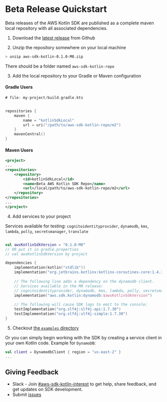 # Beta Release Quickstart

Beta releases of the AWS Kotlin SDK are published as a complete maven local repository with all associated dependencies.


1. Download the [latest release](https://github.com/awslabs/aws-sdk-kotlin/releases) from Github

2. Unzip the repository somewhere on your local machine

```sh
> unzip aws-sdk-kotlin-0.1.0-M0.zip
```

There should be a folder named `aws-sdk-kotlin-repo`

3. Add the local repository to your Gradle or Maven configuration

#### Gradle Users

```kt
# file: my-project/build.gradle.kts


repositories {
    maven {
        name = "kotlinSdkLocal"
        url = uri("/path/to/aws-sdk-kotlin-repo/m2")
    }
    mavenCentral()
}
```

#### Maven Users
```xml
<project>
...
<repositories>
    <repository>
        <id>kotlinSdkLocal</id>
        <name>Beta AWS Kotlin SDK Repo</name>
        <url>/local/path/to/aws-sdk-kotlin-repo/m2</url>
    </repository>
</repositories>
...
</project>

```


4. Add services to your project

Services available for testing: `cognitoidentityprovider`, `dynamodb`, `kms`, `lambda`, `polly`, `secretsmanager`, `translate`

```kt

val awsKotlinSdkVersion = "0.1.0-M0"
// OR put it in gradle.properties
// val awsKotlinSdkVersion by project

dependencies {    
    implementation(kotlin("stdlib"))
    implementation("org.jetbrains.kotlinx:kotlinx-coroutines-core:1.4.3")
    
    // The following line adds a dependency on the dynamodb client.
    // Services available in the M0 release:
    // cognitoidentityprovider, dynamodb, kms, lambda, polly, secretsmanager, translate
    implementation("aws.sdk.kotlin:dynamodb:$awsKotlinSdkVersion")
    
    // The following will cause SDK logs to emit to the console:
    testImplementation("org.slf4j:slf4j-api:1.7.30")
    testImplementation("org.slf4j:slf4j-simple:1.7.30")
}
```


5. Checkout [the `examples` directory](../examples)
   
  Or you can simply begin working with the SDK by creating a service client in your own Kotlin code.  Example for `DynamoDB`:

```kotlin
val client = DynamodbClient { region = "us-east-2" }
...
```


## Giving Feedback

* Slack - Join [#aws-sdk-kotlin-interest](https://amzn-aws.slack.com/archives/C0182UWTQJJ) to get help, share feedback, and get updates on SDK development.
* Submit [issues](https://github.com/awslabs/aws-sdk-kotlin/issues)

